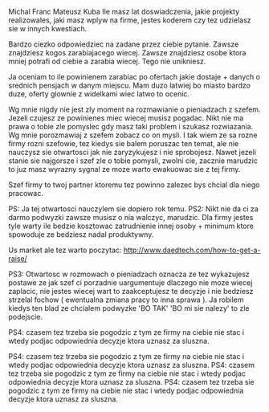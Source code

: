 Michal Franc Mateusz Kuba Ile masz lat doswiadczenia, jakie projekty realizowales, jaki masz wplyw na firme, jestes koderem czy tez udzielasz sie w innych kwestiach. 

Bardzo ciezko odpowiedziec na zadane przez ciebie pytanie. Zawsze znajdziesz kogos zarabiajacego wiecej. Zawsze znajdziesz osobe ktora mniej potrafi od ciebie a zarabia wiecej. Tego nie unikniesz.

Ja oceniam to ile powinienem zarabiac po ofertach jakie dostaje + danych o srednich pensjach w danym miejscu. Mam duzo latwiej bo miasto bardzo duze, oferty glownie z widelkami wiec latwo to ocenic.

Wg mnie nigdy nie jest zly moment na rozmawianie o pieniadzach z szefem. Jezeli czujesz ze powinienes miec wiecej musisz pogadac. Nikt nie ma prawa o tobie zle pomyslec gdy masz taki problem i szukasz rozwiazania. Wg mnie porozmawiaj z szefem zobacz co on mysli. I tak wiem ze sa rozne firmy rozni szefowie, tez kiedys sie balem poruszac ten temat, ale nie nauczysz sie otwartosci jak nie zaryzykujesz i nie sprobojesz. Nawet jezeli stanie sie najgorsze i szef zle o tobie pomysli, zwolni cie, zacznie marudzic to juz masz wyrazny sygnal ze moze warto ewakuowac sie z tej firmy.

Szef firmy to twoj partner ktoremu tez powinno zalezec bys chcial dla niego pracowac.

PS: Ja tej otwartosci nauczylem sie dopiero rok temu. 
PS2: Nikt nie da ci za darmo podwyzki zawsze musisz o nia walczyc, marudzic. Dla firmy jestes tyle warty ile bedzie kosztowac zatrudnienie innej osoby + minimum ktore spowoduje ze bedziesz nadal produktywny.

Us market ale tez warto poczytac:
http://www.daedtech.com/how-to-get-a-raise/

PS3: Otwartosc w rozmowach o pieniadzach oznacza ze tez wykazujesz postawe ze jak szef ci porzadnie uargumentuje dlaczego nie moze wiecej zaplacic, nie jestes wiecej wart to zaakceptujesz te decyzje i nie bedziesz strzelal fochow ( ewentualna zmiana pracy to inna sprawa ). Ja robilem kiedys ten blad ze chcialem podwyzke 'BO TAK' 'BO mi sie nalezy' to zle podejscie.

PS4: czasem tez trzeba sie pogodzic z tym ze firmy na ciebie nie stac i wtedy podjac odpowiednia decyzje ktora uznasz za sluszna.

PS4: czasem tez trzeba sie pogodzic z tym ze firmy na ciebie nie stac i wtedy podjac odpowiednia decyzje ktora uznasz za sluszna.
PS4: czasem tez trzeba sie pogodzic z tym ze firmy na ciebie nie stac i wtedy podjac odpowiednia decyzje ktora uznasz za sluszna.
PS4: czasem tez trzeba sie pogodzic z tym ze firmy na ciebie nie stac i wtedy podjac odpowiednia decyzje ktora uznasz za sluszna.
